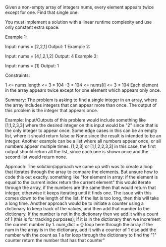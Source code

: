 Given a non-empty array of integers nums, every element appears twice except for one. Find that single one.

You must implement a solution with a linear runtime complexity and use only constant extra space.

 

Example 1:

Input: nums = [2,2,1]
Output: 1
Example 2:

Input: nums = [4,1,2,1,2]
Output: 4
Example 3:

Input: nums = [1]
Output: 1
 

Constraints:

1 <= nums.length <= 3 * 104
-3 * 104 <= nums[i] <= 3 * 104
Each element in the array appears twice except for one element which appears only once.

Summary:
The problem is asking to find a single integer in an array, where the array includes integers that can appear more than once. The output of this problem is the integer that appears once.

Example:
Input/Outputs of this problem would include something like [1,1,2,3,3] where the desired integer on this input would be "2" since that is the only integer to appear once. Some edge cases in this can be an empty list, where it should return false or None since the result is intended to be an integer.
Another example can be a list where all numbers appear once, or all numbers appear multiple times. [1,2,3] or [1,1,2,2,3,3] in this case, the first output should return all the list, since each one is shown once and the second list would return none.

Approach:
The solution/approach we came up with was to create a loop that iterates through the array to compare the elements. But unsure how to code this out exactly.
something like 
"for element in array:
    if the element is equal to the current index return the current element"
this would iterate through the array, if the numbers are the same then that would return that integer, otherwise it keeps iterating until it finds one. The issue with this comes down to the length of the list. If the list is too long, then this will take a long time.
Another approach would be to initiate a counter using a dictionary to keep track of the values, and then add that number to the dictionary. If the number is not in the dictionary then we add it with a count of 1 (this is for tracking purposes), if it is in the dictionary then we increment the current number by 1.
num_dict = {}
    loop here through the array
    if the num in the array is in the dictionary, add it with a counter of 1
    else add the number with the count as 1
a for loop through the dictionary to find the "1" counter
return the number that has that counter"


